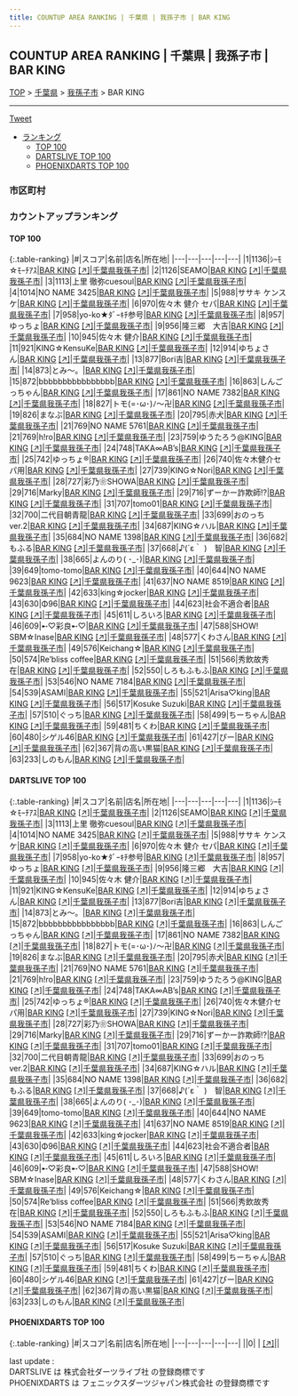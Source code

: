 ```yaml
---
title: COUNTUP AREA RANKING | 千葉県 | 我孫子市 | BAR KING
---
```

## COUNTUP AREA RANKING | 千葉県 | 我孫子市 | BAR KING

[TOP](/darts/rank/) > [千葉県](/darts/rank/千葉県/) > [我孫子市](/darts/rank/千葉県/我孫子市/) > BAR KING

___

<a href="https://twitter.com/share?ref_src=twsrc%5Etfw" data-text="COUNTUP AREA RANKING | 千葉県我孫子市BAR KING" class="twitter-share-button" data-hashtags="DARTSLIVE,PHOENIXDARTS,darts,ダーツ" data-show-count="false">Tweet</a>

* [ランキング](#カウントアップランキング)
    * [TOP 100](#top-100)
    * [DARTSLIVE TOP 100](#dartslive-top-100)
    * [PHOENIXDARTS TOP 100](#phoenixdarts-top-100)

### 市区町村

<ul>

</ul>

### カウントアップランキング

#### TOP 100



{:.table-ranking}
|#|スコア|名前|店名|所在地|
|---|---|---|---|---|
|1|1136|<span class="rank-name-dl">ｼｰﾓ☆ﾓｰﾁｱｽ</span>|<a href="/darts/rank/shops/5aac624bdfe411fc0d9b047a20a7ba1e.html">BAR KING</a> <a href="https://search.dartslive.com/jp/shop/5aac624bdfe411fc0d9b047a20a7ba1e">[↗]</a>|<a href="/darts/rank/千葉県/我孫子市">千葉県我孫子市</a>|
|2|1126|<span class="rank-name-dl">SEAMO</span>|<a href="/darts/rank/shops/5aac624bdfe411fc0d9b047a20a7ba1e.html">BAR KING</a> <a href="https://search.dartslive.com/jp/shop/5aac624bdfe411fc0d9b047a20a7ba1e">[↗]</a>|<a href="/darts/rank/千葉県/我孫子市">千葉県我孫子市</a>|
|3|1113|<span class="rank-name-dl">上里 徹弥cuesoul</span>|<a href="/darts/rank/shops/5aac624bdfe411fc0d9b047a20a7ba1e.html">BAR KING</a> <a href="https://search.dartslive.com/jp/shop/5aac624bdfe411fc0d9b047a20a7ba1e">[↗]</a>|<a href="/darts/rank/千葉県/我孫子市">千葉県我孫子市</a>|
|4|1014|<span class="rank-name-dl">NO NAME 3425</span>|<a href="/darts/rank/shops/5aac624bdfe411fc0d9b047a20a7ba1e.html">BAR KING</a> <a href="https://search.dartslive.com/jp/shop/5aac624bdfe411fc0d9b047a20a7ba1e">[↗]</a>|<a href="/darts/rank/千葉県/我孫子市">千葉県我孫子市</a>|
|5|988|<span class="rank-name-dl">ササキ ケンスケ</span>|<a href="/darts/rank/shops/5aac624bdfe411fc0d9b047a20a7ba1e.html">BAR KING</a> <a href="https://search.dartslive.com/jp/shop/5aac624bdfe411fc0d9b047a20a7ba1e">[↗]</a>|<a href="/darts/rank/千葉県/我孫子市">千葉県我孫子市</a>|
|6|970|<span class="rank-name-dl">佐々木 健介 セパ</span>|<a href="/darts/rank/shops/5aac624bdfe411fc0d9b047a20a7ba1e.html">BAR KING</a> <a href="https://search.dartslive.com/jp/shop/5aac624bdfe411fc0d9b047a20a7ba1e">[↗]</a>|<a href="/darts/rank/千葉県/我孫子市">千葉県我孫子市</a>|
|7|958|<span class="rank-name-dl">yo-ko★ﾀﾞｰｷﾁ参号</span>|<a href="/darts/rank/shops/5aac624bdfe411fc0d9b047a20a7ba1e.html">BAR KING</a> <a href="https://search.dartslive.com/jp/shop/5aac624bdfe411fc0d9b047a20a7ba1e">[↗]</a>|<a href="/darts/rank/千葉県/我孫子市">千葉県我孫子市</a>|
|8|957|<span class="rank-name-dl">ゆっちょ</span>|<a href="/darts/rank/shops/5aac624bdfe411fc0d9b047a20a7ba1e.html">BAR KING</a> <a href="https://search.dartslive.com/jp/shop/5aac624bdfe411fc0d9b047a20a7ba1e">[↗]</a>|<a href="/darts/rank/千葉県/我孫子市">千葉県我孫子市</a>|
|9|956|<span class="rank-name-dl">隆三郷　大吉</span>|<a href="/darts/rank/shops/5aac624bdfe411fc0d9b047a20a7ba1e.html">BAR KING</a> <a href="https://search.dartslive.com/jp/shop/5aac624bdfe411fc0d9b047a20a7ba1e">[↗]</a>|<a href="/darts/rank/千葉県/我孫子市">千葉県我孫子市</a>|
|10|945|<span class="rank-name-dl">佐々木 健介</span>|<a href="/darts/rank/shops/5aac624bdfe411fc0d9b047a20a7ba1e.html">BAR KING</a> <a href="https://search.dartslive.com/jp/shop/5aac624bdfe411fc0d9b047a20a7ba1e">[↗]</a>|<a href="/darts/rank/千葉県/我孫子市">千葉県我孫子市</a>|
|11|921|<span class="rank-name-dl">KING☆KensuKe</span>|<a href="/darts/rank/shops/5aac624bdfe411fc0d9b047a20a7ba1e.html">BAR KING</a> <a href="https://search.dartslive.com/jp/shop/5aac624bdfe411fc0d9b047a20a7ba1e">[↗]</a>|<a href="/darts/rank/千葉県/我孫子市">千葉県我孫子市</a>|
|12|914|<span class="rank-name-dl">ゆちょさん</span>|<a href="/darts/rank/shops/5aac624bdfe411fc0d9b047a20a7ba1e.html">BAR KING</a> <a href="https://search.dartslive.com/jp/shop/5aac624bdfe411fc0d9b047a20a7ba1e">[↗]</a>|<a href="/darts/rank/千葉県/我孫子市">千葉県我孫子市</a>|
|13|877|<span class="rank-name-dl">Bori吉</span>|<a href="/darts/rank/shops/5aac624bdfe411fc0d9b047a20a7ba1e.html">BAR KING</a> <a href="https://search.dartslive.com/jp/shop/5aac624bdfe411fc0d9b047a20a7ba1e">[↗]</a>|<a href="/darts/rank/千葉県/我孫子市">千葉県我孫子市</a>|
|14|873|<span class="rank-name-dl">とみ〜。</span>|<a href="/darts/rank/shops/5aac624bdfe411fc0d9b047a20a7ba1e.html">BAR KING</a> <a href="https://search.dartslive.com/jp/shop/5aac624bdfe411fc0d9b047a20a7ba1e">[↗]</a>|<a href="/darts/rank/千葉県/我孫子市">千葉県我孫子市</a>|
|15|872|<span class="rank-name-dl">bbbbbbbbbbbbbbbb</span>|<a href="/darts/rank/shops/5aac624bdfe411fc0d9b047a20a7ba1e.html">BAR KING</a> <a href="https://search.dartslive.com/jp/shop/5aac624bdfe411fc0d9b047a20a7ba1e">[↗]</a>|<a href="/darts/rank/千葉県/我孫子市">千葉県我孫子市</a>|
|16|863|<span class="rank-name-dl">しんごっちゃん</span>|<a href="/darts/rank/shops/5aac624bdfe411fc0d9b047a20a7ba1e.html">BAR KING</a> <a href="https://search.dartslive.com/jp/shop/5aac624bdfe411fc0d9b047a20a7ba1e">[↗]</a>|<a href="/darts/rank/千葉県/我孫子市">千葉県我孫子市</a>|
|17|861|<span class="rank-name-dl">NO NAME 7382</span>|<a href="/darts/rank/shops/5aac624bdfe411fc0d9b047a20a7ba1e.html">BAR KING</a> <a href="https://search.dartslive.com/jp/shop/5aac624bdfe411fc0d9b047a20a7ba1e">[↗]</a>|<a href="/darts/rank/千葉県/我孫子市">千葉県我孫子市</a>|
|18|827|<span class="rank-name-dl">トモ(=･ω･)ﾉ～卍</span>|<a href="/darts/rank/shops/5aac624bdfe411fc0d9b047a20a7ba1e.html">BAR KING</a> <a href="https://search.dartslive.com/jp/shop/5aac624bdfe411fc0d9b047a20a7ba1e">[↗]</a>|<a href="/darts/rank/千葉県/我孫子市">千葉県我孫子市</a>|
|19|826|<span class="rank-name-dl">まなぶ</span>|<a href="/darts/rank/shops/5aac624bdfe411fc0d9b047a20a7ba1e.html">BAR KING</a> <a href="https://search.dartslive.com/jp/shop/5aac624bdfe411fc0d9b047a20a7ba1e">[↗]</a>|<a href="/darts/rank/千葉県/我孫子市">千葉県我孫子市</a>|
|20|795|<span class="rank-name-dl">赤犬</span>|<a href="/darts/rank/shops/5aac624bdfe411fc0d9b047a20a7ba1e.html">BAR KING</a> <a href="https://search.dartslive.com/jp/shop/5aac624bdfe411fc0d9b047a20a7ba1e">[↗]</a>|<a href="/darts/rank/千葉県/我孫子市">千葉県我孫子市</a>|
|21|769|<span class="rank-name-dl">NO NAME 5761</span>|<a href="/darts/rank/shops/5aac624bdfe411fc0d9b047a20a7ba1e.html">BAR KING</a> <a href="https://search.dartslive.com/jp/shop/5aac624bdfe411fc0d9b047a20a7ba1e">[↗]</a>|<a href="/darts/rank/千葉県/我孫子市">千葉県我孫子市</a>|
|21|769|<span class="rank-name-dl">h!ro</span>|<a href="/darts/rank/shops/5aac624bdfe411fc0d9b047a20a7ba1e.html">BAR KING</a> <a href="https://search.dartslive.com/jp/shop/5aac624bdfe411fc0d9b047a20a7ba1e">[↗]</a>|<a href="/darts/rank/千葉県/我孫子市">千葉県我孫子市</a>|
|23|759|<span class="rank-name-dl">ゆうたろう@KING</span>|<a href="/darts/rank/shops/5aac624bdfe411fc0d9b047a20a7ba1e.html">BAR KING</a> <a href="https://search.dartslive.com/jp/shop/5aac624bdfe411fc0d9b047a20a7ba1e">[↗]</a>|<a href="/darts/rank/千葉県/我孫子市">千葉県我孫子市</a>|
|24|748|<span class="rank-name-dl">TAKA∞AB’s</span>|<a href="/darts/rank/shops/5aac624bdfe411fc0d9b047a20a7ba1e.html">BAR KING</a> <a href="https://search.dartslive.com/jp/shop/5aac624bdfe411fc0d9b047a20a7ba1e">[↗]</a>|<a href="/darts/rank/千葉県/我孫子市">千葉県我孫子市</a>|
|25|742|<span class="rank-name-dl">ゆっちょ®️</span>|<a href="/darts/rank/shops/5aac624bdfe411fc0d9b047a20a7ba1e.html">BAR KING</a> <a href="https://search.dartslive.com/jp/shop/5aac624bdfe411fc0d9b047a20a7ba1e">[↗]</a>|<a href="/darts/rank/千葉県/我孫子市">千葉県我孫子市</a>|
|26|740|<span class="rank-name-dl">佐々木健介セパ用</span>|<a href="/darts/rank/shops/5aac624bdfe411fc0d9b047a20a7ba1e.html">BAR KING</a> <a href="https://search.dartslive.com/jp/shop/5aac624bdfe411fc0d9b047a20a7ba1e">[↗]</a>|<a href="/darts/rank/千葉県/我孫子市">千葉県我孫子市</a>|
|27|739|<span class="rank-name-dl">KING☆Nori</span>|<a href="/darts/rank/shops/5aac624bdfe411fc0d9b047a20a7ba1e.html">BAR KING</a> <a href="https://search.dartslive.com/jp/shop/5aac624bdfe411fc0d9b047a20a7ba1e">[↗]</a>|<a href="/darts/rank/千葉県/我孫子市">千葉県我孫子市</a>|
|28|727|<span class="rank-name-dl">彩乃❀SHOWA</span>|<a href="/darts/rank/shops/5aac624bdfe411fc0d9b047a20a7ba1e.html">BAR KING</a> <a href="https://search.dartslive.com/jp/shop/5aac624bdfe411fc0d9b047a20a7ba1e">[↗]</a>|<a href="/darts/rank/千葉県/我孫子市">千葉県我孫子市</a>|
|29|716|<span class="rank-name-dl">Marky</span>|<a href="/darts/rank/shops/5aac624bdfe411fc0d9b047a20a7ba1e.html">BAR KING</a> <a href="https://search.dartslive.com/jp/shop/5aac624bdfe411fc0d9b047a20a7ba1e">[↗]</a>|<a href="/darts/rank/千葉県/我孫子市">千葉県我孫子市</a>|
|29|716|<span class="rank-name-dl">ずーかー詐欺師⁉</span>|<a href="/darts/rank/shops/5aac624bdfe411fc0d9b047a20a7ba1e.html">BAR KING</a> <a href="https://search.dartslive.com/jp/shop/5aac624bdfe411fc0d9b047a20a7ba1e">[↗]</a>|<a href="/darts/rank/千葉県/我孫子市">千葉県我孫子市</a>|
|31|707|<span class="rank-name-dl">tomo01</span>|<a href="/darts/rank/shops/5aac624bdfe411fc0d9b047a20a7ba1e.html">BAR KING</a> <a href="https://search.dartslive.com/jp/shop/5aac624bdfe411fc0d9b047a20a7ba1e">[↗]</a>|<a href="/darts/rank/千葉県/我孫子市">千葉県我孫子市</a>|
|32|700|<span class="rank-name-dl">二代目朝青龍</span>|<a href="/darts/rank/shops/5aac624bdfe411fc0d9b047a20a7ba1e.html">BAR KING</a> <a href="https://search.dartslive.com/jp/shop/5aac624bdfe411fc0d9b047a20a7ba1e">[↗]</a>|<a href="/darts/rank/千葉県/我孫子市">千葉県我孫子市</a>|
|33|699|<span class="rank-name-dl">おのっち ver.2</span>|<a href="/darts/rank/shops/5aac624bdfe411fc0d9b047a20a7ba1e.html">BAR KING</a> <a href="https://search.dartslive.com/jp/shop/5aac624bdfe411fc0d9b047a20a7ba1e">[↗]</a>|<a href="/darts/rank/千葉県/我孫子市">千葉県我孫子市</a>|
|34|687|<span class="rank-name-dl">KING‪☆ハル</span>|<a href="/darts/rank/shops/5aac624bdfe411fc0d9b047a20a7ba1e.html">BAR KING</a> <a href="https://search.dartslive.com/jp/shop/5aac624bdfe411fc0d9b047a20a7ba1e">[↗]</a>|<a href="/darts/rank/千葉県/我孫子市">千葉県我孫子市</a>|
|35|684|<span class="rank-name-dl">NO NAME 1398</span>|<a href="/darts/rank/shops/5aac624bdfe411fc0d9b047a20a7ba1e.html">BAR KING</a> <a href="https://search.dartslive.com/jp/shop/5aac624bdfe411fc0d9b047a20a7ba1e">[↗]</a>|<a href="/darts/rank/千葉県/我孫子市">千葉県我孫子市</a>|
|36|682|<span class="rank-name-dl">もふる</span>|<a href="/darts/rank/shops/5aac624bdfe411fc0d9b047a20a7ba1e.html">BAR KING</a> <a href="https://search.dartslive.com/jp/shop/5aac624bdfe411fc0d9b047a20a7ba1e">[↗]</a>|<a href="/darts/rank/千葉県/我孫子市">千葉県我孫子市</a>|
|37|668|<span class="rank-name-dl">♪(´ε｀ )　智</span>|<a href="/darts/rank/shops/5aac624bdfe411fc0d9b047a20a7ba1e.html">BAR KING</a> <a href="https://search.dartslive.com/jp/shop/5aac624bdfe411fc0d9b047a20a7ba1e">[↗]</a>|<a href="/darts/rank/千葉県/我孫子市">千葉県我孫子市</a>|
|38|665|<span class="rank-name-dl">よんのり( ･_･)</span>|<a href="/darts/rank/shops/5aac624bdfe411fc0d9b047a20a7ba1e.html">BAR KING</a> <a href="https://search.dartslive.com/jp/shop/5aac624bdfe411fc0d9b047a20a7ba1e">[↗]</a>|<a href="/darts/rank/千葉県/我孫子市">千葉県我孫子市</a>|
|39|649|<span class="rank-name-dl">tomo-tomo</span>|<a href="/darts/rank/shops/5aac624bdfe411fc0d9b047a20a7ba1e.html">BAR KING</a> <a href="https://search.dartslive.com/jp/shop/5aac624bdfe411fc0d9b047a20a7ba1e">[↗]</a>|<a href="/darts/rank/千葉県/我孫子市">千葉県我孫子市</a>|
|40|644|<span class="rank-name-dl">NO NAME 9623</span>|<a href="/darts/rank/shops/5aac624bdfe411fc0d9b047a20a7ba1e.html">BAR KING</a> <a href="https://search.dartslive.com/jp/shop/5aac624bdfe411fc0d9b047a20a7ba1e">[↗]</a>|<a href="/darts/rank/千葉県/我孫子市">千葉県我孫子市</a>|
|41|637|<span class="rank-name-dl">NO NAME 8519</span>|<a href="/darts/rank/shops/5aac624bdfe411fc0d9b047a20a7ba1e.html">BAR KING</a> <a href="https://search.dartslive.com/jp/shop/5aac624bdfe411fc0d9b047a20a7ba1e">[↗]</a>|<a href="/darts/rank/千葉県/我孫子市">千葉県我孫子市</a>|
|42|633|<span class="rank-name-dl">king☆jocker</span>|<a href="/darts/rank/shops/5aac624bdfe411fc0d9b047a20a7ba1e.html">BAR KING</a> <a href="https://search.dartslive.com/jp/shop/5aac624bdfe411fc0d9b047a20a7ba1e">[↗]</a>|<a href="/darts/rank/千葉県/我孫子市">千葉県我孫子市</a>|
|43|630|<span class="rank-name-dl">Φ96</span>|<a href="/darts/rank/shops/5aac624bdfe411fc0d9b047a20a7ba1e.html">BAR KING</a> <a href="https://search.dartslive.com/jp/shop/5aac624bdfe411fc0d9b047a20a7ba1e">[↗]</a>|<a href="/darts/rank/千葉県/我孫子市">千葉県我孫子市</a>|
|44|623|<span class="rank-name-dl">社会不適合者</span>|<a href="/darts/rank/shops/5aac624bdfe411fc0d9b047a20a7ba1e.html">BAR KING</a> <a href="https://search.dartslive.com/jp/shop/5aac624bdfe411fc0d9b047a20a7ba1e">[↗]</a>|<a href="/darts/rank/千葉県/我孫子市">千葉県我孫子市</a>|
|45|611|<span class="rank-name-dl">しろいろ</span>|<a href="/darts/rank/shops/5aac624bdfe411fc0d9b047a20a7ba1e.html">BAR KING</a> <a href="https://search.dartslive.com/jp/shop/5aac624bdfe411fc0d9b047a20a7ba1e">[↗]</a>|<a href="/darts/rank/千葉県/我孫子市">千葉県我孫子市</a>|
|46|609|<span class="rank-name-dl">➸♡彩良➸♡</span>|<a href="/darts/rank/shops/5aac624bdfe411fc0d9b047a20a7ba1e.html">BAR KING</a> <a href="https://search.dartslive.com/jp/shop/5aac624bdfe411fc0d9b047a20a7ba1e">[↗]</a>|<a href="/darts/rank/千葉県/我孫子市">千葉県我孫子市</a>|
|47|588|<span class="rank-name-dl">SHOW! SBM☆Inase</span>|<a href="/darts/rank/shops/5aac624bdfe411fc0d9b047a20a7ba1e.html">BAR KING</a> <a href="https://search.dartslive.com/jp/shop/5aac624bdfe411fc0d9b047a20a7ba1e">[↗]</a>|<a href="/darts/rank/千葉県/我孫子市">千葉県我孫子市</a>|
|48|577|<span class="rank-name-dl">くわさん</span>|<a href="/darts/rank/shops/5aac624bdfe411fc0d9b047a20a7ba1e.html">BAR KING</a> <a href="https://search.dartslive.com/jp/shop/5aac624bdfe411fc0d9b047a20a7ba1e">[↗]</a>|<a href="/darts/rank/千葉県/我孫子市">千葉県我孫子市</a>|
|49|576|<span class="rank-name-dl">Keichang☆</span>|<a href="/darts/rank/shops/5aac624bdfe411fc0d9b047a20a7ba1e.html">BAR KING</a> <a href="https://search.dartslive.com/jp/shop/5aac624bdfe411fc0d9b047a20a7ba1e">[↗]</a>|<a href="/darts/rank/千葉県/我孫子市">千葉県我孫子市</a>|
|50|574|<span class="rank-name-dl">Re’bliss coffee</span>|<a href="/darts/rank/shops/5aac624bdfe411fc0d9b047a20a7ba1e.html">BAR KING</a> <a href="https://search.dartslive.com/jp/shop/5aac624bdfe411fc0d9b047a20a7ba1e">[↗]</a>|<a href="/darts/rank/千葉県/我孫子市">千葉県我孫子市</a>|
|51|566|<span class="rank-name-dl">秀飲故秀在</span>|<a href="/darts/rank/shops/5aac624bdfe411fc0d9b047a20a7ba1e.html">BAR KING</a> <a href="https://search.dartslive.com/jp/shop/5aac624bdfe411fc0d9b047a20a7ba1e">[↗]</a>|<a href="/darts/rank/千葉県/我孫子市">千葉県我孫子市</a>|
|52|550|<span class="rank-name-dl">しろもふもふ</span>|<a href="/darts/rank/shops/5aac624bdfe411fc0d9b047a20a7ba1e.html">BAR KING</a> <a href="https://search.dartslive.com/jp/shop/5aac624bdfe411fc0d9b047a20a7ba1e">[↗]</a>|<a href="/darts/rank/千葉県/我孫子市">千葉県我孫子市</a>|
|53|546|<span class="rank-name-dl">NO NAME 7184</span>|<a href="/darts/rank/shops/5aac624bdfe411fc0d9b047a20a7ba1e.html">BAR KING</a> <a href="https://search.dartslive.com/jp/shop/5aac624bdfe411fc0d9b047a20a7ba1e">[↗]</a>|<a href="/darts/rank/千葉県/我孫子市">千葉県我孫子市</a>|
|54|539|<span class="rank-name-dl">ASAMI</span>|<a href="/darts/rank/shops/5aac624bdfe411fc0d9b047a20a7ba1e.html">BAR KING</a> <a href="https://search.dartslive.com/jp/shop/5aac624bdfe411fc0d9b047a20a7ba1e">[↗]</a>|<a href="/darts/rank/千葉県/我孫子市">千葉県我孫子市</a>|
|55|521|<span class="rank-name-dl">Arisa♡king</span>|<a href="/darts/rank/shops/5aac624bdfe411fc0d9b047a20a7ba1e.html">BAR KING</a> <a href="https://search.dartslive.com/jp/shop/5aac624bdfe411fc0d9b047a20a7ba1e">[↗]</a>|<a href="/darts/rank/千葉県/我孫子市">千葉県我孫子市</a>|
|56|517|<span class="rank-name-dl">Kosuke Suzuki</span>|<a href="/darts/rank/shops/5aac624bdfe411fc0d9b047a20a7ba1e.html">BAR KING</a> <a href="https://search.dartslive.com/jp/shop/5aac624bdfe411fc0d9b047a20a7ba1e">[↗]</a>|<a href="/darts/rank/千葉県/我孫子市">千葉県我孫子市</a>|
|57|510|<span class="rank-name-dl">ぐっち</span>|<a href="/darts/rank/shops/5aac624bdfe411fc0d9b047a20a7ba1e.html">BAR KING</a> <a href="https://search.dartslive.com/jp/shop/5aac624bdfe411fc0d9b047a20a7ba1e">[↗]</a>|<a href="/darts/rank/千葉県/我孫子市">千葉県我孫子市</a>|
|58|499|<span class="rank-name-dl">ちーちゃん</span>|<a href="/darts/rank/shops/5aac624bdfe411fc0d9b047a20a7ba1e.html">BAR KING</a> <a href="https://search.dartslive.com/jp/shop/5aac624bdfe411fc0d9b047a20a7ba1e">[↗]</a>|<a href="/darts/rank/千葉県/我孫子市">千葉県我孫子市</a>|
|59|481|<span class="rank-name-dl">ちくわ</span>|<a href="/darts/rank/shops/5aac624bdfe411fc0d9b047a20a7ba1e.html">BAR KING</a> <a href="https://search.dartslive.com/jp/shop/5aac624bdfe411fc0d9b047a20a7ba1e">[↗]</a>|<a href="/darts/rank/千葉県/我孫子市">千葉県我孫子市</a>|
|60|480|<span class="rank-name-dl">シゲル46</span>|<a href="/darts/rank/shops/5aac624bdfe411fc0d9b047a20a7ba1e.html">BAR KING</a> <a href="https://search.dartslive.com/jp/shop/5aac624bdfe411fc0d9b047a20a7ba1e">[↗]</a>|<a href="/darts/rank/千葉県/我孫子市">千葉県我孫子市</a>|
|61|427|<span class="rank-name-dl">ぴー</span>|<a href="/darts/rank/shops/5aac624bdfe411fc0d9b047a20a7ba1e.html">BAR KING</a> <a href="https://search.dartslive.com/jp/shop/5aac624bdfe411fc0d9b047a20a7ba1e">[↗]</a>|<a href="/darts/rank/千葉県/我孫子市">千葉県我孫子市</a>|
|62|367|<span class="rank-name-dl">背の高い黒猫</span>|<a href="/darts/rank/shops/5aac624bdfe411fc0d9b047a20a7ba1e.html">BAR KING</a> <a href="https://search.dartslive.com/jp/shop/5aac624bdfe411fc0d9b047a20a7ba1e">[↗]</a>|<a href="/darts/rank/千葉県/我孫子市">千葉県我孫子市</a>|
|63|233|<span class="rank-name-dl">しのもん</span>|<a href="/darts/rank/shops/5aac624bdfe411fc0d9b047a20a7ba1e.html">BAR KING</a> <a href="https://search.dartslive.com/jp/shop/5aac624bdfe411fc0d9b047a20a7ba1e">[↗]</a>|<a href="/darts/rank/千葉県/我孫子市">千葉県我孫子市</a>|


#### DARTSLIVE TOP 100



{:.table-ranking}
|#|スコア|名前|店名|所在地|
|---|---|---|---|---|
|1|1136|<span class="rank-name-dl">ｼｰﾓ☆ﾓｰﾁｱｽ</span>|<a href="/darts/rank/shops/5aac624bdfe411fc0d9b047a20a7ba1e.html">BAR KING</a> <a href="https://search.dartslive.com/jp/shop/5aac624bdfe411fc0d9b047a20a7ba1e">[↗]</a>|<a href="/darts/rank/千葉県/我孫子市">千葉県我孫子市</a>|
|2|1126|<span class="rank-name-dl">SEAMO</span>|<a href="/darts/rank/shops/5aac624bdfe411fc0d9b047a20a7ba1e.html">BAR KING</a> <a href="https://search.dartslive.com/jp/shop/5aac624bdfe411fc0d9b047a20a7ba1e">[↗]</a>|<a href="/darts/rank/千葉県/我孫子市">千葉県我孫子市</a>|
|3|1113|<span class="rank-name-dl">上里 徹弥cuesoul</span>|<a href="/darts/rank/shops/5aac624bdfe411fc0d9b047a20a7ba1e.html">BAR KING</a> <a href="https://search.dartslive.com/jp/shop/5aac624bdfe411fc0d9b047a20a7ba1e">[↗]</a>|<a href="/darts/rank/千葉県/我孫子市">千葉県我孫子市</a>|
|4|1014|<span class="rank-name-dl">NO NAME 3425</span>|<a href="/darts/rank/shops/5aac624bdfe411fc0d9b047a20a7ba1e.html">BAR KING</a> <a href="https://search.dartslive.com/jp/shop/5aac624bdfe411fc0d9b047a20a7ba1e">[↗]</a>|<a href="/darts/rank/千葉県/我孫子市">千葉県我孫子市</a>|
|5|988|<span class="rank-name-dl">ササキ ケンスケ</span>|<a href="/darts/rank/shops/5aac624bdfe411fc0d9b047a20a7ba1e.html">BAR KING</a> <a href="https://search.dartslive.com/jp/shop/5aac624bdfe411fc0d9b047a20a7ba1e">[↗]</a>|<a href="/darts/rank/千葉県/我孫子市">千葉県我孫子市</a>|
|6|970|<span class="rank-name-dl">佐々木 健介 セパ</span>|<a href="/darts/rank/shops/5aac624bdfe411fc0d9b047a20a7ba1e.html">BAR KING</a> <a href="https://search.dartslive.com/jp/shop/5aac624bdfe411fc0d9b047a20a7ba1e">[↗]</a>|<a href="/darts/rank/千葉県/我孫子市">千葉県我孫子市</a>|
|7|958|<span class="rank-name-dl">yo-ko★ﾀﾞｰｷﾁ参号</span>|<a href="/darts/rank/shops/5aac624bdfe411fc0d9b047a20a7ba1e.html">BAR KING</a> <a href="https://search.dartslive.com/jp/shop/5aac624bdfe411fc0d9b047a20a7ba1e">[↗]</a>|<a href="/darts/rank/千葉県/我孫子市">千葉県我孫子市</a>|
|8|957|<span class="rank-name-dl">ゆっちょ</span>|<a href="/darts/rank/shops/5aac624bdfe411fc0d9b047a20a7ba1e.html">BAR KING</a> <a href="https://search.dartslive.com/jp/shop/5aac624bdfe411fc0d9b047a20a7ba1e">[↗]</a>|<a href="/darts/rank/千葉県/我孫子市">千葉県我孫子市</a>|
|9|956|<span class="rank-name-dl">隆三郷　大吉</span>|<a href="/darts/rank/shops/5aac624bdfe411fc0d9b047a20a7ba1e.html">BAR KING</a> <a href="https://search.dartslive.com/jp/shop/5aac624bdfe411fc0d9b047a20a7ba1e">[↗]</a>|<a href="/darts/rank/千葉県/我孫子市">千葉県我孫子市</a>|
|10|945|<span class="rank-name-dl">佐々木 健介</span>|<a href="/darts/rank/shops/5aac624bdfe411fc0d9b047a20a7ba1e.html">BAR KING</a> <a href="https://search.dartslive.com/jp/shop/5aac624bdfe411fc0d9b047a20a7ba1e">[↗]</a>|<a href="/darts/rank/千葉県/我孫子市">千葉県我孫子市</a>|
|11|921|<span class="rank-name-dl">KING☆KensuKe</span>|<a href="/darts/rank/shops/5aac624bdfe411fc0d9b047a20a7ba1e.html">BAR KING</a> <a href="https://search.dartslive.com/jp/shop/5aac624bdfe411fc0d9b047a20a7ba1e">[↗]</a>|<a href="/darts/rank/千葉県/我孫子市">千葉県我孫子市</a>|
|12|914|<span class="rank-name-dl">ゆちょさん</span>|<a href="/darts/rank/shops/5aac624bdfe411fc0d9b047a20a7ba1e.html">BAR KING</a> <a href="https://search.dartslive.com/jp/shop/5aac624bdfe411fc0d9b047a20a7ba1e">[↗]</a>|<a href="/darts/rank/千葉県/我孫子市">千葉県我孫子市</a>|
|13|877|<span class="rank-name-dl">Bori吉</span>|<a href="/darts/rank/shops/5aac624bdfe411fc0d9b047a20a7ba1e.html">BAR KING</a> <a href="https://search.dartslive.com/jp/shop/5aac624bdfe411fc0d9b047a20a7ba1e">[↗]</a>|<a href="/darts/rank/千葉県/我孫子市">千葉県我孫子市</a>|
|14|873|<span class="rank-name-dl">とみ〜。</span>|<a href="/darts/rank/shops/5aac624bdfe411fc0d9b047a20a7ba1e.html">BAR KING</a> <a href="https://search.dartslive.com/jp/shop/5aac624bdfe411fc0d9b047a20a7ba1e">[↗]</a>|<a href="/darts/rank/千葉県/我孫子市">千葉県我孫子市</a>|
|15|872|<span class="rank-name-dl">bbbbbbbbbbbbbbbb</span>|<a href="/darts/rank/shops/5aac624bdfe411fc0d9b047a20a7ba1e.html">BAR KING</a> <a href="https://search.dartslive.com/jp/shop/5aac624bdfe411fc0d9b047a20a7ba1e">[↗]</a>|<a href="/darts/rank/千葉県/我孫子市">千葉県我孫子市</a>|
|16|863|<span class="rank-name-dl">しんごっちゃん</span>|<a href="/darts/rank/shops/5aac624bdfe411fc0d9b047a20a7ba1e.html">BAR KING</a> <a href="https://search.dartslive.com/jp/shop/5aac624bdfe411fc0d9b047a20a7ba1e">[↗]</a>|<a href="/darts/rank/千葉県/我孫子市">千葉県我孫子市</a>|
|17|861|<span class="rank-name-dl">NO NAME 7382</span>|<a href="/darts/rank/shops/5aac624bdfe411fc0d9b047a20a7ba1e.html">BAR KING</a> <a href="https://search.dartslive.com/jp/shop/5aac624bdfe411fc0d9b047a20a7ba1e">[↗]</a>|<a href="/darts/rank/千葉県/我孫子市">千葉県我孫子市</a>|
|18|827|<span class="rank-name-dl">トモ(=･ω･)ﾉ～卍</span>|<a href="/darts/rank/shops/5aac624bdfe411fc0d9b047a20a7ba1e.html">BAR KING</a> <a href="https://search.dartslive.com/jp/shop/5aac624bdfe411fc0d9b047a20a7ba1e">[↗]</a>|<a href="/darts/rank/千葉県/我孫子市">千葉県我孫子市</a>|
|19|826|<span class="rank-name-dl">まなぶ</span>|<a href="/darts/rank/shops/5aac624bdfe411fc0d9b047a20a7ba1e.html">BAR KING</a> <a href="https://search.dartslive.com/jp/shop/5aac624bdfe411fc0d9b047a20a7ba1e">[↗]</a>|<a href="/darts/rank/千葉県/我孫子市">千葉県我孫子市</a>|
|20|795|<span class="rank-name-dl">赤犬</span>|<a href="/darts/rank/shops/5aac624bdfe411fc0d9b047a20a7ba1e.html">BAR KING</a> <a href="https://search.dartslive.com/jp/shop/5aac624bdfe411fc0d9b047a20a7ba1e">[↗]</a>|<a href="/darts/rank/千葉県/我孫子市">千葉県我孫子市</a>|
|21|769|<span class="rank-name-dl">NO NAME 5761</span>|<a href="/darts/rank/shops/5aac624bdfe411fc0d9b047a20a7ba1e.html">BAR KING</a> <a href="https://search.dartslive.com/jp/shop/5aac624bdfe411fc0d9b047a20a7ba1e">[↗]</a>|<a href="/darts/rank/千葉県/我孫子市">千葉県我孫子市</a>|
|21|769|<span class="rank-name-dl">h!ro</span>|<a href="/darts/rank/shops/5aac624bdfe411fc0d9b047a20a7ba1e.html">BAR KING</a> <a href="https://search.dartslive.com/jp/shop/5aac624bdfe411fc0d9b047a20a7ba1e">[↗]</a>|<a href="/darts/rank/千葉県/我孫子市">千葉県我孫子市</a>|
|23|759|<span class="rank-name-dl">ゆうたろう@KING</span>|<a href="/darts/rank/shops/5aac624bdfe411fc0d9b047a20a7ba1e.html">BAR KING</a> <a href="https://search.dartslive.com/jp/shop/5aac624bdfe411fc0d9b047a20a7ba1e">[↗]</a>|<a href="/darts/rank/千葉県/我孫子市">千葉県我孫子市</a>|
|24|748|<span class="rank-name-dl">TAKA∞AB’s</span>|<a href="/darts/rank/shops/5aac624bdfe411fc0d9b047a20a7ba1e.html">BAR KING</a> <a href="https://search.dartslive.com/jp/shop/5aac624bdfe411fc0d9b047a20a7ba1e">[↗]</a>|<a href="/darts/rank/千葉県/我孫子市">千葉県我孫子市</a>|
|25|742|<span class="rank-name-dl">ゆっちょ®️</span>|<a href="/darts/rank/shops/5aac624bdfe411fc0d9b047a20a7ba1e.html">BAR KING</a> <a href="https://search.dartslive.com/jp/shop/5aac624bdfe411fc0d9b047a20a7ba1e">[↗]</a>|<a href="/darts/rank/千葉県/我孫子市">千葉県我孫子市</a>|
|26|740|<span class="rank-name-dl">佐々木健介セパ用</span>|<a href="/darts/rank/shops/5aac624bdfe411fc0d9b047a20a7ba1e.html">BAR KING</a> <a href="https://search.dartslive.com/jp/shop/5aac624bdfe411fc0d9b047a20a7ba1e">[↗]</a>|<a href="/darts/rank/千葉県/我孫子市">千葉県我孫子市</a>|
|27|739|<span class="rank-name-dl">KING☆Nori</span>|<a href="/darts/rank/shops/5aac624bdfe411fc0d9b047a20a7ba1e.html">BAR KING</a> <a href="https://search.dartslive.com/jp/shop/5aac624bdfe411fc0d9b047a20a7ba1e">[↗]</a>|<a href="/darts/rank/千葉県/我孫子市">千葉県我孫子市</a>|
|28|727|<span class="rank-name-dl">彩乃❀SHOWA</span>|<a href="/darts/rank/shops/5aac624bdfe411fc0d9b047a20a7ba1e.html">BAR KING</a> <a href="https://search.dartslive.com/jp/shop/5aac624bdfe411fc0d9b047a20a7ba1e">[↗]</a>|<a href="/darts/rank/千葉県/我孫子市">千葉県我孫子市</a>|
|29|716|<span class="rank-name-dl">Marky</span>|<a href="/darts/rank/shops/5aac624bdfe411fc0d9b047a20a7ba1e.html">BAR KING</a> <a href="https://search.dartslive.com/jp/shop/5aac624bdfe411fc0d9b047a20a7ba1e">[↗]</a>|<a href="/darts/rank/千葉県/我孫子市">千葉県我孫子市</a>|
|29|716|<span class="rank-name-dl">ずーかー詐欺師⁉</span>|<a href="/darts/rank/shops/5aac624bdfe411fc0d9b047a20a7ba1e.html">BAR KING</a> <a href="https://search.dartslive.com/jp/shop/5aac624bdfe411fc0d9b047a20a7ba1e">[↗]</a>|<a href="/darts/rank/千葉県/我孫子市">千葉県我孫子市</a>|
|31|707|<span class="rank-name-dl">tomo01</span>|<a href="/darts/rank/shops/5aac624bdfe411fc0d9b047a20a7ba1e.html">BAR KING</a> <a href="https://search.dartslive.com/jp/shop/5aac624bdfe411fc0d9b047a20a7ba1e">[↗]</a>|<a href="/darts/rank/千葉県/我孫子市">千葉県我孫子市</a>|
|32|700|<span class="rank-name-dl">二代目朝青龍</span>|<a href="/darts/rank/shops/5aac624bdfe411fc0d9b047a20a7ba1e.html">BAR KING</a> <a href="https://search.dartslive.com/jp/shop/5aac624bdfe411fc0d9b047a20a7ba1e">[↗]</a>|<a href="/darts/rank/千葉県/我孫子市">千葉県我孫子市</a>|
|33|699|<span class="rank-name-dl">おのっち ver.2</span>|<a href="/darts/rank/shops/5aac624bdfe411fc0d9b047a20a7ba1e.html">BAR KING</a> <a href="https://search.dartslive.com/jp/shop/5aac624bdfe411fc0d9b047a20a7ba1e">[↗]</a>|<a href="/darts/rank/千葉県/我孫子市">千葉県我孫子市</a>|
|34|687|<span class="rank-name-dl">KING‪☆ハル</span>|<a href="/darts/rank/shops/5aac624bdfe411fc0d9b047a20a7ba1e.html">BAR KING</a> <a href="https://search.dartslive.com/jp/shop/5aac624bdfe411fc0d9b047a20a7ba1e">[↗]</a>|<a href="/darts/rank/千葉県/我孫子市">千葉県我孫子市</a>|
|35|684|<span class="rank-name-dl">NO NAME 1398</span>|<a href="/darts/rank/shops/5aac624bdfe411fc0d9b047a20a7ba1e.html">BAR KING</a> <a href="https://search.dartslive.com/jp/shop/5aac624bdfe411fc0d9b047a20a7ba1e">[↗]</a>|<a href="/darts/rank/千葉県/我孫子市">千葉県我孫子市</a>|
|36|682|<span class="rank-name-dl">もふる</span>|<a href="/darts/rank/shops/5aac624bdfe411fc0d9b047a20a7ba1e.html">BAR KING</a> <a href="https://search.dartslive.com/jp/shop/5aac624bdfe411fc0d9b047a20a7ba1e">[↗]</a>|<a href="/darts/rank/千葉県/我孫子市">千葉県我孫子市</a>|
|37|668|<span class="rank-name-dl">♪(´ε｀ )　智</span>|<a href="/darts/rank/shops/5aac624bdfe411fc0d9b047a20a7ba1e.html">BAR KING</a> <a href="https://search.dartslive.com/jp/shop/5aac624bdfe411fc0d9b047a20a7ba1e">[↗]</a>|<a href="/darts/rank/千葉県/我孫子市">千葉県我孫子市</a>|
|38|665|<span class="rank-name-dl">よんのり( ･_･)</span>|<a href="/darts/rank/shops/5aac624bdfe411fc0d9b047a20a7ba1e.html">BAR KING</a> <a href="https://search.dartslive.com/jp/shop/5aac624bdfe411fc0d9b047a20a7ba1e">[↗]</a>|<a href="/darts/rank/千葉県/我孫子市">千葉県我孫子市</a>|
|39|649|<span class="rank-name-dl">tomo-tomo</span>|<a href="/darts/rank/shops/5aac624bdfe411fc0d9b047a20a7ba1e.html">BAR KING</a> <a href="https://search.dartslive.com/jp/shop/5aac624bdfe411fc0d9b047a20a7ba1e">[↗]</a>|<a href="/darts/rank/千葉県/我孫子市">千葉県我孫子市</a>|
|40|644|<span class="rank-name-dl">NO NAME 9623</span>|<a href="/darts/rank/shops/5aac624bdfe411fc0d9b047a20a7ba1e.html">BAR KING</a> <a href="https://search.dartslive.com/jp/shop/5aac624bdfe411fc0d9b047a20a7ba1e">[↗]</a>|<a href="/darts/rank/千葉県/我孫子市">千葉県我孫子市</a>|
|41|637|<span class="rank-name-dl">NO NAME 8519</span>|<a href="/darts/rank/shops/5aac624bdfe411fc0d9b047a20a7ba1e.html">BAR KING</a> <a href="https://search.dartslive.com/jp/shop/5aac624bdfe411fc0d9b047a20a7ba1e">[↗]</a>|<a href="/darts/rank/千葉県/我孫子市">千葉県我孫子市</a>|
|42|633|<span class="rank-name-dl">king☆jocker</span>|<a href="/darts/rank/shops/5aac624bdfe411fc0d9b047a20a7ba1e.html">BAR KING</a> <a href="https://search.dartslive.com/jp/shop/5aac624bdfe411fc0d9b047a20a7ba1e">[↗]</a>|<a href="/darts/rank/千葉県/我孫子市">千葉県我孫子市</a>|
|43|630|<span class="rank-name-dl">Φ96</span>|<a href="/darts/rank/shops/5aac624bdfe411fc0d9b047a20a7ba1e.html">BAR KING</a> <a href="https://search.dartslive.com/jp/shop/5aac624bdfe411fc0d9b047a20a7ba1e">[↗]</a>|<a href="/darts/rank/千葉県/我孫子市">千葉県我孫子市</a>|
|44|623|<span class="rank-name-dl">社会不適合者</span>|<a href="/darts/rank/shops/5aac624bdfe411fc0d9b047a20a7ba1e.html">BAR KING</a> <a href="https://search.dartslive.com/jp/shop/5aac624bdfe411fc0d9b047a20a7ba1e">[↗]</a>|<a href="/darts/rank/千葉県/我孫子市">千葉県我孫子市</a>|
|45|611|<span class="rank-name-dl">しろいろ</span>|<a href="/darts/rank/shops/5aac624bdfe411fc0d9b047a20a7ba1e.html">BAR KING</a> <a href="https://search.dartslive.com/jp/shop/5aac624bdfe411fc0d9b047a20a7ba1e">[↗]</a>|<a href="/darts/rank/千葉県/我孫子市">千葉県我孫子市</a>|
|46|609|<span class="rank-name-dl">➸♡彩良➸♡</span>|<a href="/darts/rank/shops/5aac624bdfe411fc0d9b047a20a7ba1e.html">BAR KING</a> <a href="https://search.dartslive.com/jp/shop/5aac624bdfe411fc0d9b047a20a7ba1e">[↗]</a>|<a href="/darts/rank/千葉県/我孫子市">千葉県我孫子市</a>|
|47|588|<span class="rank-name-dl">SHOW! SBM☆Inase</span>|<a href="/darts/rank/shops/5aac624bdfe411fc0d9b047a20a7ba1e.html">BAR KING</a> <a href="https://search.dartslive.com/jp/shop/5aac624bdfe411fc0d9b047a20a7ba1e">[↗]</a>|<a href="/darts/rank/千葉県/我孫子市">千葉県我孫子市</a>|
|48|577|<span class="rank-name-dl">くわさん</span>|<a href="/darts/rank/shops/5aac624bdfe411fc0d9b047a20a7ba1e.html">BAR KING</a> <a href="https://search.dartslive.com/jp/shop/5aac624bdfe411fc0d9b047a20a7ba1e">[↗]</a>|<a href="/darts/rank/千葉県/我孫子市">千葉県我孫子市</a>|
|49|576|<span class="rank-name-dl">Keichang☆</span>|<a href="/darts/rank/shops/5aac624bdfe411fc0d9b047a20a7ba1e.html">BAR KING</a> <a href="https://search.dartslive.com/jp/shop/5aac624bdfe411fc0d9b047a20a7ba1e">[↗]</a>|<a href="/darts/rank/千葉県/我孫子市">千葉県我孫子市</a>|
|50|574|<span class="rank-name-dl">Re’bliss coffee</span>|<a href="/darts/rank/shops/5aac624bdfe411fc0d9b047a20a7ba1e.html">BAR KING</a> <a href="https://search.dartslive.com/jp/shop/5aac624bdfe411fc0d9b047a20a7ba1e">[↗]</a>|<a href="/darts/rank/千葉県/我孫子市">千葉県我孫子市</a>|
|51|566|<span class="rank-name-dl">秀飲故秀在</span>|<a href="/darts/rank/shops/5aac624bdfe411fc0d9b047a20a7ba1e.html">BAR KING</a> <a href="https://search.dartslive.com/jp/shop/5aac624bdfe411fc0d9b047a20a7ba1e">[↗]</a>|<a href="/darts/rank/千葉県/我孫子市">千葉県我孫子市</a>|
|52|550|<span class="rank-name-dl">しろもふもふ</span>|<a href="/darts/rank/shops/5aac624bdfe411fc0d9b047a20a7ba1e.html">BAR KING</a> <a href="https://search.dartslive.com/jp/shop/5aac624bdfe411fc0d9b047a20a7ba1e">[↗]</a>|<a href="/darts/rank/千葉県/我孫子市">千葉県我孫子市</a>|
|53|546|<span class="rank-name-dl">NO NAME 7184</span>|<a href="/darts/rank/shops/5aac624bdfe411fc0d9b047a20a7ba1e.html">BAR KING</a> <a href="https://search.dartslive.com/jp/shop/5aac624bdfe411fc0d9b047a20a7ba1e">[↗]</a>|<a href="/darts/rank/千葉県/我孫子市">千葉県我孫子市</a>|
|54|539|<span class="rank-name-dl">ASAMI</span>|<a href="/darts/rank/shops/5aac624bdfe411fc0d9b047a20a7ba1e.html">BAR KING</a> <a href="https://search.dartslive.com/jp/shop/5aac624bdfe411fc0d9b047a20a7ba1e">[↗]</a>|<a href="/darts/rank/千葉県/我孫子市">千葉県我孫子市</a>|
|55|521|<span class="rank-name-dl">Arisa♡king</span>|<a href="/darts/rank/shops/5aac624bdfe411fc0d9b047a20a7ba1e.html">BAR KING</a> <a href="https://search.dartslive.com/jp/shop/5aac624bdfe411fc0d9b047a20a7ba1e">[↗]</a>|<a href="/darts/rank/千葉県/我孫子市">千葉県我孫子市</a>|
|56|517|<span class="rank-name-dl">Kosuke Suzuki</span>|<a href="/darts/rank/shops/5aac624bdfe411fc0d9b047a20a7ba1e.html">BAR KING</a> <a href="https://search.dartslive.com/jp/shop/5aac624bdfe411fc0d9b047a20a7ba1e">[↗]</a>|<a href="/darts/rank/千葉県/我孫子市">千葉県我孫子市</a>|
|57|510|<span class="rank-name-dl">ぐっち</span>|<a href="/darts/rank/shops/5aac624bdfe411fc0d9b047a20a7ba1e.html">BAR KING</a> <a href="https://search.dartslive.com/jp/shop/5aac624bdfe411fc0d9b047a20a7ba1e">[↗]</a>|<a href="/darts/rank/千葉県/我孫子市">千葉県我孫子市</a>|
|58|499|<span class="rank-name-dl">ちーちゃん</span>|<a href="/darts/rank/shops/5aac624bdfe411fc0d9b047a20a7ba1e.html">BAR KING</a> <a href="https://search.dartslive.com/jp/shop/5aac624bdfe411fc0d9b047a20a7ba1e">[↗]</a>|<a href="/darts/rank/千葉県/我孫子市">千葉県我孫子市</a>|
|59|481|<span class="rank-name-dl">ちくわ</span>|<a href="/darts/rank/shops/5aac624bdfe411fc0d9b047a20a7ba1e.html">BAR KING</a> <a href="https://search.dartslive.com/jp/shop/5aac624bdfe411fc0d9b047a20a7ba1e">[↗]</a>|<a href="/darts/rank/千葉県/我孫子市">千葉県我孫子市</a>|
|60|480|<span class="rank-name-dl">シゲル46</span>|<a href="/darts/rank/shops/5aac624bdfe411fc0d9b047a20a7ba1e.html">BAR KING</a> <a href="https://search.dartslive.com/jp/shop/5aac624bdfe411fc0d9b047a20a7ba1e">[↗]</a>|<a href="/darts/rank/千葉県/我孫子市">千葉県我孫子市</a>|
|61|427|<span class="rank-name-dl">ぴー</span>|<a href="/darts/rank/shops/5aac624bdfe411fc0d9b047a20a7ba1e.html">BAR KING</a> <a href="https://search.dartslive.com/jp/shop/5aac624bdfe411fc0d9b047a20a7ba1e">[↗]</a>|<a href="/darts/rank/千葉県/我孫子市">千葉県我孫子市</a>|
|62|367|<span class="rank-name-dl">背の高い黒猫</span>|<a href="/darts/rank/shops/5aac624bdfe411fc0d9b047a20a7ba1e.html">BAR KING</a> <a href="https://search.dartslive.com/jp/shop/5aac624bdfe411fc0d9b047a20a7ba1e">[↗]</a>|<a href="/darts/rank/千葉県/我孫子市">千葉県我孫子市</a>|
|63|233|<span class="rank-name-dl">しのもん</span>|<a href="/darts/rank/shops/5aac624bdfe411fc0d9b047a20a7ba1e.html">BAR KING</a> <a href="https://search.dartslive.com/jp/shop/5aac624bdfe411fc0d9b047a20a7ba1e">[↗]</a>|<a href="/darts/rank/千葉県/我孫子市">千葉県我孫子市</a>|


#### PHOENIXDARTS TOP 100



{:.table-ranking}
|#|スコア|名前|店名|所在地|
|---|---|---|---|---|
||0|<span class="rank-name-dl"> </span>|<a href="/darts/rank/shops/.html"></a> <a href="">[↗]</a>|<a href="/darts/rank//"></a>|


<div class="footer border-top border-gray-light mt-5 pt-3 text-right text-gray">
    last update : <span style="font-weight: italic" id="foot_last_modified"></span><br />
    DARTSLIVE は 株式会社ダーツライブ社 の登録商標です<br />
    PHOENIXDARTS は フェニックスダーツジャパン株式会社 の登録商標です<br />
</div>

<script src="https://cdnjs.cloudflare.com/ajax/libs/jquery.tablesorter/2.31.3/js/jquery.tablesorter.min.js" integrity="sha512-qzgd5cYSZcosqpzpn7zF2ZId8f/8CHmFKZ8j7mU4OUXTNRd5g+ZHBPsgKEwoqxCtdQvExE5LprwwPAgoicguNg==" crossorigin="anonymous" referrerpolicy="no-referrer"></script>
<link rel="stylesheet" href="https://cdnjs.cloudflare.com/ajax/libs/jquery.tablesorter/2.31.3/css/theme.default.min.css" integrity="sha512-wghhOJkjQX0Lh3NSWvNKeZ0ZpNn+SPVXX1Qyc9OCaogADktxrBiBdKGDoqVUOyhStvMBmJQ8ZdMHiR3wuEq8+w==" crossorigin="anonymous" referrerpolicy="no-referrer" />
<script>
$(function() {
    $(".table-ranking").tablesorter({sortList:[[0, 0]]});
    $("#foot_last_modified").text(formatDate(new Date(document.lastModified), 'yyyy-MM-dd HH:mm:ss'));
});
</script>

<script async src="https://platform.twitter.com/widgets.js" charset="utf-8"></script>